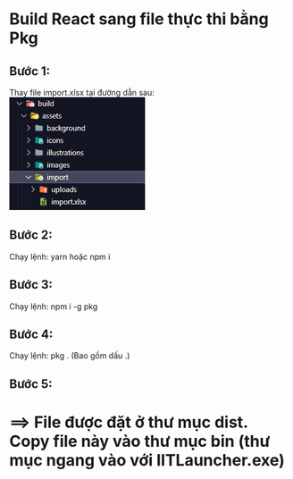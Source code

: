 # Build React sang file thực thi bằng Pkg

## Bước 1:

Thay file import.xlsx tại đường dẫn sau: ![Nhấn ctrl rồi click vô chữ bên cạnh](import.png)

## Bước 2:

Chạy lệnh: yarn hoặc npm i

## Bước 3:

Chạy lệnh: npm i -g pkg

## Bước 4:

Chạy lệnh: pkg . (Bao gồm dấu .)

## Bước 5:

# ==> File được đặt ở thư mục dist. Copy file này vào thư mục bin (thư mục ngang vào với IITLauncher.exe)
